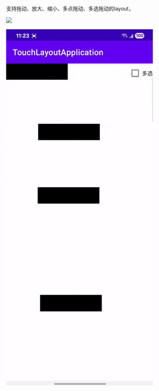 支持拖动、放大、缩小、多点拖动、多选拖动的layout，

![](https://github.com/jiashuaishuai/TouchLayoutApplication/blob/main/imgs/7bafc1bdea5508a4f7aa5a2f3bb968f1.gif)

![](https://github.com/jiashuaishuai/TouchLayoutApplication/blob/main/imgs/557a81be85a32402a4e820b5dd07234c.gif)

